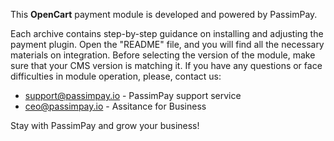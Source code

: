 This **OpenCart** payment module is developed and powered by PassimPay.

Each archive contains step-by-step guidance on installing and adjusting the payment plugin. Open the "README" file, and you will find all the necessary materials on integration. Before selecting the version of the module, make sure that your CMS version is matching it. If you have any questions or face difficulties in module operation, please, contact us:

* support@passimpay.io - PassimPay support service<br/>
* ceo@passimpay.io - Assitance for Business 

Stay with PassimPay and grow your business!
